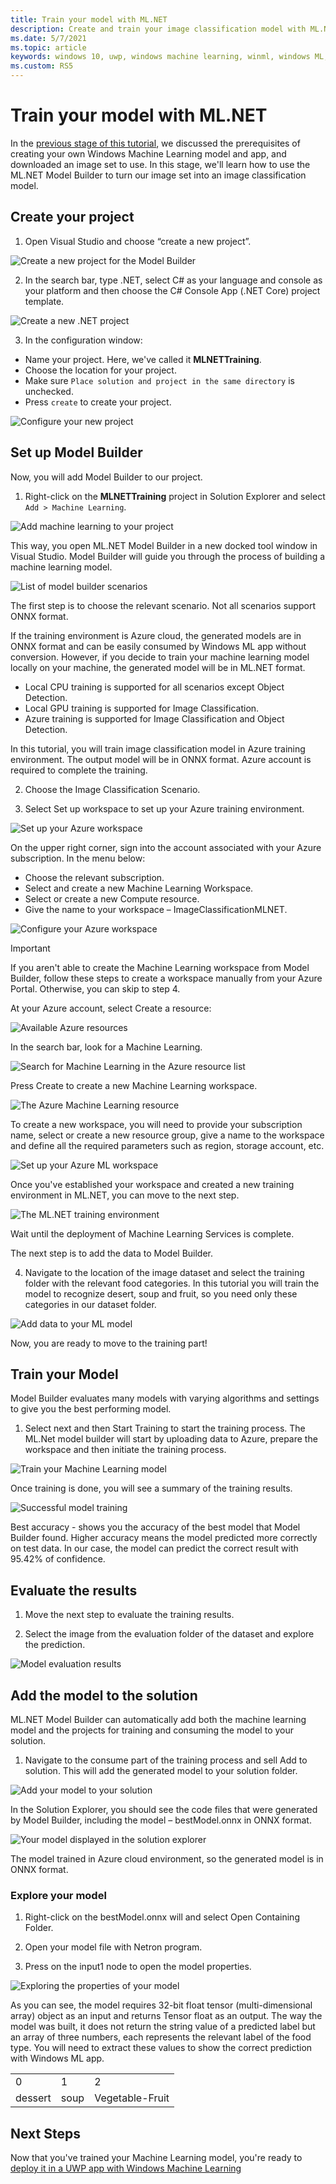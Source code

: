 ```yaml
---
title: Train your model with ML.NET
description: Create and train your image classification model with ML.NET
ms.date: 5/7/2021
ms.topic: article
keywords: windows 10, uwp, windows machine learning, winml, windows ML, tutorials
ms.custom: RS5
---
```


# Train your model with ML.NET

In the [previous stage of this tutorial](mlnet-intro.md), we discussed the prerequisites of creating your own Windows Machine Learning model and app, and downloaded an image set to use. In this stage, we'll learn how to use the ML.NET Model Builder to turn our image set into an image classification model.

## Create your project

1. Open Visual Studio and choose “create a new project”.

![Create a new project for the Model Builder](../../images/tutorials/mlnet/model-builder-new-project.png)

2. In the search bar, type .NET, select C# as your language and console as your platform and then choose the C# Console App (.NET Core) project template.

![Create a new .NET project](../../images/tutorials/mlnet/new-dotnet-app.png)

3. In the configuration window:

* Name your project. Here, we've called it **MLNETTraining**.
* Choose the location for your project. 
* Make sure `Place solution and project in the same directory` is unchecked.
* Press `create` to create your project.

![Configure your new project](../../images/tutorials/mlnet/dotnet-configure.png)

## Set up Model Builder

Now, you will add Model Builder to our project.

1. Right-click on the **MLNETTraining** project in Solution Explorer and select `Add > Machine Learning`.
 
![Add machine learning to your project](../../images/tutorials/mlnet/dotnet-add-ml.png)

This way, you open ML.NET Model Builder in a new docked tool window in Visual Studio. Model Builder will guide you through the process of building a machine learning model.

![List of model builder scenarios](../../images/tutorials/mlnet/model-builder-scenarios.png)

The first step is to choose the relevant scenario. Not all scenarios support ONNX format. 

If the training environment is Azure cloud, the generated models are in ONNX format and can be easily consumed by Windows ML app without conversion. However, if you decide to train your machine learning model locally on your machine, the generated model will be in ML.NET format. 

* Local CPU training is supported for all scenarios except Object Detection.
* Local GPU training is supported for Image Classification.
* Azure training is supported for Image Classification and Object Detection.

In this tutorial, you will train image classification model in Azure training environment. The output model will be in ONNX format. Azure account is required to complete the training. 

2. Choose the Image Classification Scenario.

3. Select Set up workspace to set up your Azure training environment. 
 
![Set up your Azure workspace](../../images/tutorials/mlnet/azure-workspace.png)

On the upper right corner, sign into the account associated with your Azure subscription. In the menu below:
* Choose the relevant subscription.
* Select and create a new Machine Learning Workspace. 
* Select or create a new Compute resource.
* Give the name to your workspace – ImageClassificationMLNET.

![Configure your Azure workspace](../../images/tutorials/mlnet/azure-ml-configure.png)

> [!IMPORTANT]
> If you aren't able to create the Machine Learning workspace from Model Builder, follow these steps to create a workspace manually from your Azure Portal. Otherwise, you can skip to step 4.

At your Azure account, select Create a resource:

![Available Azure resources](../../images/tutorials/mlnet/azure-services.png)
 
In the search bar, look for a Machine Learning.
 
![Search for Machine Learning in the Azure resource list](../../images/tutorials/mlnet/azure-resource-search.png)

Press Create to create a new Machine Learning workspace.

![The Azure Machine Learning resource](../../images/tutorials/mlnet/azure-ml-resource.png)
 
To create a new workspace, you will need to provide your subscription name, select or create a new resource group, give a name to the workspace and define all the required parameters such as region, storage account, etc. 

![Set up your Azure ML workspace](../../images/tutorials/mlnet/azure-ml-workspace-setup.png)

Once you've established your workspace and created a new training environment in ML.NET, you can move to the next step.

![The ML.NET training environment](../../images/tutorials/mlnet/mlnet-training-env.png)

Wait until the deployment of Machine Learning Services is complete. 

The next step is to add the data to Model Builder.

4. Navigate to the location of the image dataset and select the training folder with the relevant food categories. In this tutorial you will train the model to recognize desert, soup and fruit, so you need only these categories in our dataset folder. 

![Add data to your ML model](../../images/tutorials/mlnet/add-data-to-model.png)

Now, you are ready to move to the training part!

## Train your Model

Model Builder evaluates many models with varying algorithms and settings to give you the best performing model.

1. Select next and then Start Training to start the training process. The ML.Net model builder will start by uploading data to Azure, prepare the workspace and then initiate the training process. 

![Train your Machine Learning model](../../images/tutorials/mlnet/train-model.png)

Once training is done, you will see a summary of the training results.

![Successful model training](../../images/tutorials/mlnet/train-model-success.png)
 
Best accuracy - shows you the accuracy of the best model that Model Builder found. Higher accuracy means the model predicted more correctly on test data. In our case, the model can predict the correct result with 95.42% of confidence.

## Evaluate the results

1. Move the next step to evaluate the training results.

2. Select the image from the evaluation folder of the dataset and explore the prediction. 

![Model evaluation results](../../images/tutorials/mlnet/model-evaluation.png)

## Add the model to the solution

ML.NET Model Builder can automatically add both the machine learning model and the projects for training and consuming the model to your solution. 

1. Navigate to the consume part of the training process and sell Add to solution. This will add the generated model to your solution folder. 

![Add your model to your solution](../../images/tutorials/mlnet/add-model-to-solution.png) 

In the Solution Explorer, you should see the code files that were generated by Model Builder, including the model – bestModel.onnx in ONNX format. 

![Your model displayed in the solution explorer](../../images/tutorials/mlnet/model-project-explorer.png)

The model trained in Azure cloud environment, so the generated model is in ONNX format.

### Explore your model

1. Right-click on the bestModel.onnx will and select Open Containing Folder. 

2. Open your model file with Netron program.

3. Press on the input1 node to open the model properties.

![Exploring the properties of your model](../../images/tutorials/mlnet/model-explore.png)
 
As you can see, the model requires 32-bit float tensor (multi-dimensional array) object as an input and returns Tensor float as an output. The way the model was built, it does not return the string value of a predicted label but an array of three numbers, each represents the relevant label of the food type. You will need to extract these values to show the correct prediction with Windows ML app.

| | | |
| -- | -- | -- |
| 0 | 1 | 2 |
| dessert | soup | Vegetable-Fruit |

## Next Steps

Now that you've trained your Machine Learning model, you're ready to [deploy it in a UWP app with Windows Machine Learning](mlnet-deploy-model.md)
